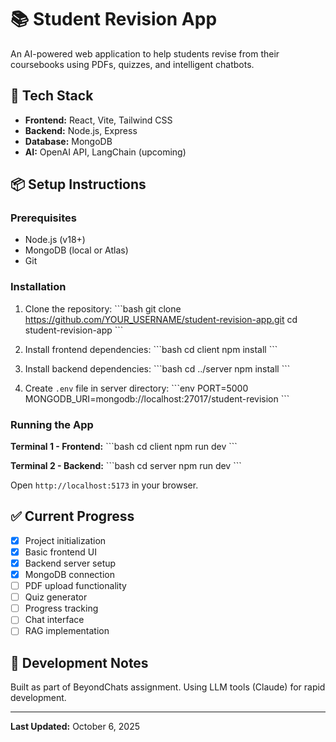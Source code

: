 # 📚 Student Revision App

An AI-powered web application to help students revise from their coursebooks using PDFs, quizzes, and intelligent chatbots.

## 🚀 Tech Stack

- **Frontend:** React, Vite, Tailwind CSS
- **Backend:** Node.js, Express
- **Database:** MongoDB
- **AI:** OpenAI API, LangChain (upcoming)

## 📦 Setup Instructions

### Prerequisites
- Node.js (v18+)
- MongoDB (local or Atlas)
- Git

### Installation

1. Clone the repository:
\`\`\`bash
git clone https://github.com/YOUR_USERNAME/student-revision-app.git
cd student-revision-app
\`\`\`

2. Install frontend dependencies:
\`\`\`bash
cd client
npm install
\`\`\`

3. Install backend dependencies:
\`\`\`bash
cd ../server
npm install
\`\`\`

4. Create `.env` file in server directory:
\`\`\`env
PORT=5000
MONGODB_URI=mongodb://localhost:27017/student-revision
\`\`\`

### Running the App

**Terminal 1 - Frontend:**
\`\`\`bash
cd client
npm run dev
\`\`\`

**Terminal 2 - Backend:**
\`\`\`bash
cd server
npm run dev
\`\`\`

Open `http://localhost:5173` in your browser.

## ✅ Current Progress

- [x] Project initialization
- [x] Basic frontend UI
- [x] Backend server setup
- [x] MongoDB connection
- [ ] PDF upload functionality
- [ ] Quiz generator
- [ ] Progress tracking
- [ ] Chat interface
- [ ] RAG implementation

## 📝 Development Notes

Built as part of BeyondChats assignment. Using LLM tools (Claude) for rapid development.

---

**Last Updated:** October 6, 2025